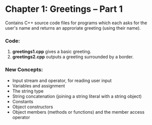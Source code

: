 # Chapter 1: Greetings – Part 1

Contains C++ source code files for programs which each asks for the user's name and returns an approriate greeting (using their name).

### Code:
1) **greetings1.cpp** gives a basic greeting.
2) **greetings2.cpp** outputs a greeting surrounded by a border.

### New Concepts:
* Input stream and operator, for reading user input
* Variables and assignment
* The string type
* String concatenation (joining a string literal with a string object)
* Constants
* Object constructors
* Object members (methods or functions) and the member access operator

